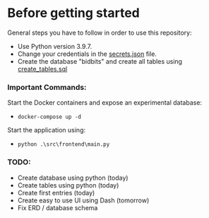 # Before getting started

General steps you have to follow in order to use this repository:

- Use Python version 3.9.7.
- Change your credentials in the [secrets.json](secrets.json) file.
- Create the database "bidbits" and create all tables using [create_tables.sql](docs/create_tables.sql)

### Important Commands:

Start the Docker containers and expose an experimental database:

- `docker-compose up -d`

Start the application using:

- `python .\src\frontend\main.py`

### TODO:

- Create database using python (today)
- Create tables using python (today)
- Create first entries (today)
- Create easy to use UI using Dash (tomorrow)
- Fix ERD / database schema
